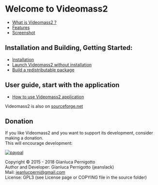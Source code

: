 # Welcome to Videomass2

* [What is Videomass2 ?](about.md)
* [Features](features.md)
* [Screenshot](screenshot.md)

## Installation and Building, Getting Started:

* [Installation](installation.md)
* [Launch Videomass2 without installation](execute_sources.md)
* [Build a redistributable package](building_package.md)

## User guide, start with the application
* [How to use Videomass2 application](videomass2_use.md)

Videomass2 is also on [sourceforge.net](https://sourceforge.net/projects/videomass2/)

## Donation   

If you like Videomass2 and you want to support its development, consider making a donation.    
This will encourage development:   

[![paypal](https://www.paypalobjects.com/en_US/i/btn/btn_donateCC_LG.gif)](https://www.paypal.com/cgi-bin/webscr?cmd=_s-xclick&hosted_button_id=UKYM7S5U542SJ)

Copyright © 2015 - 2018 Gianluca Pernigotto   
Author and Developer: Gianluca Pernigotto (jeanslack)  
Mail: <jeanlucperni@gmail.com>   
License: GPL3 (see License page or COPYING file in the source folder)


